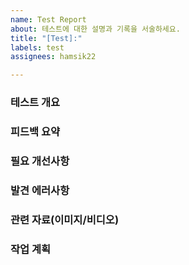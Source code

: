 ```yaml
---
name: Test Report
about: 테스트에 대한 설명과 기록을 서술하세요.
title: "[Test]:"
labels: test
assignees: hamsik22

---
```


### 테스트 개요

### 피드백 요약

### 필요 개선사항

### 발견 에러사항

### 관련 자료(이미지/비디오)

### 작업 계획
